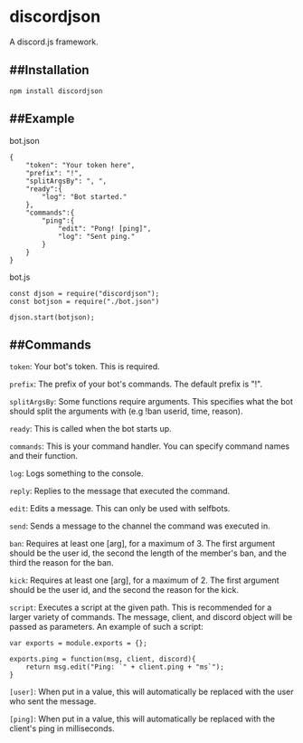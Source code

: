 # discordjson
A discord.js framework.

##Installation
---
```npm install discordjson```

##Example
---
bot.json
```
{
	"token": "Your token here",
	"prefix": "!",
	"splitArgsBy": ", ",
	"ready":{
		"log": "Bot started."
	},
	"commands":{
		"ping":{
			"edit": "Pong! [ping]",
			"log": "Sent ping."
		}
	}
}
```

bot.js
```
const djson = require("discordjson");
const botjson = require("./bot.json")

djson.start(botjson);
```

##Commands
---
```token```: Your bot's token. This is required.

```prefix```: The prefix of your bot's commands. The default prefix is "!".

```splitArgsBy```: Some functions require arguments. This specifies what the bot should split the arguments with (e.g !ban userid, time, reason).

```ready```: This is called when the bot starts up.

```commands```: This is your command handler. You can specify command names and their function.

```log```: Logs something to the console.

```reply```: Replies to the message that executed the command.

```edit```: Edits a message. This can only be used with selfbots.

```send```: Sends a message to the channel the command was executed in.

```ban```: Requires at least one [arg], for a maximum of 3. The first argument should be the user id, the second the length of the member's ban, and the third the reason for the ban.

```kick```: Requires at least one [arg], for a maximum of 2. The first argument should be the user id, and the second the reason for the kick.

```script```: Executes a script at the given path. This is recommended for a larger variety of commands. The message, client, and discord object will be passed as parameters. An example of such a script:
```
var exports = module.exports = {};

exports.ping = function(msg, client, discord){
	return msg.edit("Ping: `" + client.ping + "ms`");
}
```

```[user]```: When put in a value, this will automatically be replaced with the user who sent the message.

```[ping]```: When put in a value, this will automatically be replaced with the client's ping in milliseconds.
